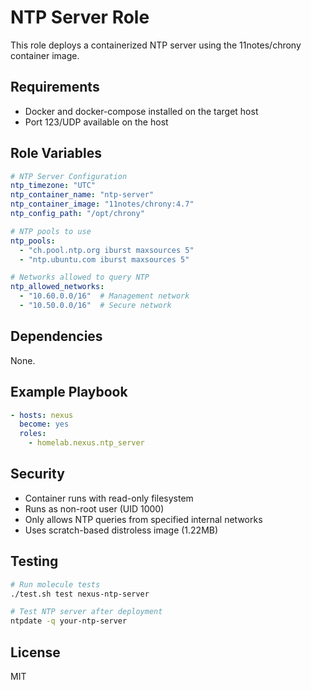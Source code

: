 # NTP Server Role

This role deploys a containerized NTP server using the 11notes/chrony container image.

## Requirements

- Docker and docker-compose installed on the target host
- Port 123/UDP available on the host

## Role Variables

```yaml
# NTP Server Configuration
ntp_timezone: "UTC"
ntp_container_name: "ntp-server"
ntp_container_image: "11notes/chrony:4.7"
ntp_config_path: "/opt/chrony"

# NTP pools to use
ntp_pools:
  - "ch.pool.ntp.org iburst maxsources 5"
  - "ntp.ubuntu.com iburst maxsources 5"

# Networks allowed to query NTP
ntp_allowed_networks:
  - "10.60.0.0/16"  # Management network
  - "10.50.0.0/16"  # Secure network
```

## Dependencies

None.

## Example Playbook

```yaml
- hosts: nexus
  become: yes
  roles:
    - homelab.nexus.ntp_server
```

## Security

- Container runs with read-only filesystem
- Runs as non-root user (UID 1000)
- Only allows NTP queries from specified internal networks
- Uses scratch-based distroless image (1.22MB)

## Testing

```bash
# Run molecule tests
./test.sh test nexus-ntp-server

# Test NTP server after deployment
ntpdate -q your-ntp-server
```

## License

MIT